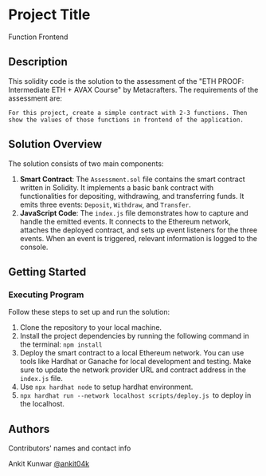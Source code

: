 
# Project Title

Function Frontend

## Description

This solidity code is the solution to the assessment of the "ETH PROOF: Intermediate ETH + AVAX Course" by Metacrafters. The requirements of the assessment are:

    For this project, create a simple contract with 2-3 functions. Then show the values of those functions in frontend of the application.


## Solution Overview

The solution consists of two main components:

1. **Smart Contract**: The `Assessment.sol` file contains the smart contract written in Solidity. It implements a basic bank contract with functionalities for depositing, withdrawing, and transferring funds. It emits three events: `Deposit`, `Withdraw`, and `Transfer`.
2. **JavaScript Code**: The `index.js` file demonstrates how to capture and handle the emitted events. It connects to the Ethereum network, attaches the deployed contract, and sets up event listeners for the three events. When an event is triggered, relevant information is logged to the console.

## Getting Started

### Executing Program

Follow these steps to set up and run the solution:

1. Clone the repository to your local machine.
2. Install the project dependencies by running the following command in the terminal:
   `npm install`
3. Deploy the smart contract to a local Ethereum network. You can use tools like Hardhat or Ganache for local development and testing. Make sure to update the network provider URL and contract address in the `index.js` file.
4. Use `npx hardhat node` to setup hardhat environment.
5. `npx hardhat run --network localhost scripts/deploy.js `to deploy in the localhost.

## Authors

Contributors' names and contact info

Ankit Kunwar
[@ankit04k](https://twitter.com/Ankit04K)
